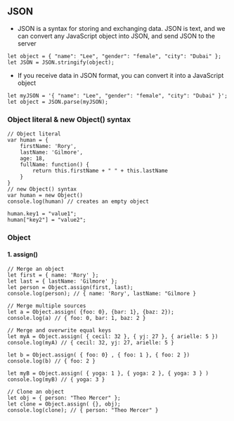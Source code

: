## JSON

- JSON is a syntax for storing and exchanging data. JSON is text, and we can convert any JavaScript object into JSON, and send JSON to the server

```
let object = { "name": "Lee", "gender": "female", "city": "Dubai" };
let JSON = JSON.stringify(object);
```

- If you receive data in JSON format, you can convert it into a JavaScript object

```
let myJSON = '{ "name": "Lee", "gender": "female", "city": "Dubai" }';
let object = JSON.parse(myJSON);
```

### Object literal & new Object() syntax
```
// Object literal
var human = {
    firstName: 'Rory',
    lastName: 'Gilmore',
    age: 18,
    fullName: function() {
        return this.firstName + " " + this.lastName
    }
}
// new Object() syntax
var human = new Object()
console.log(human) // creates an empty object

human.key1 = "value1";
human["key2"] = "value2";
```

### Object 
#### 1. assign()

```
// Merge an object
let first = { name: 'Rory' };
let last = { lastName: 'Gilmore' };
let person = Object.assign(first, last);
console.log(person); // { name: 'Rory', lastName: "Gilmore } 

// Merge multiple sources
let a = Object.assign( {foo: 0}, {bar: 1}, {baz: 2});
console.log(a) // { foo: 0, bar: 1, baz: 2 }

// Merge and overwrite equal keys
let myA = Object.assign( { cecil: 32 }, { yj: 27 }, { arielle: 5 })
console.log(myA) // { cecil: 32, yj: 27, arielle: 5 }

let b = Object.assign( { foo: 0} , { foo: 1 }, { foo: 2 })
console.log(b) // { foo: 2 }

let myB = Object.assign( { yoga: 1 }, { yoga: 2 }, { yoga: 3 } )
console.log(myB) // { yoga: 3 }

// Clone an object
let obj = { person: "Theo Mercer" };
let clone = Object.assign( {}, obj);
console.log(clone); // { person: "Theo Mercer" }
```


